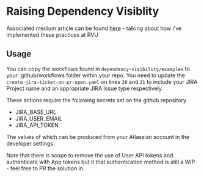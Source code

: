 # Raising Dependency Visiblity

Associated medium article can be found [here](https://rushrs.medium.com/increasing-visibility-for-code-dependencies-1238efb97df6) - talking about how i've implemented these practices at RVU 
## Usage

You can copy the workflows found in `dependency-visibility/examples` to your .github/workflows folder within your repo. You need to update the `create-jira-ticket-on-pr-open.yaml` on lines `20` and `21` to include your JIRA Project name and an appropriate JIRA Issue type respectively.

These actions require the following secrets set on the github repository.
- JIRA_BASE_URL
- JIRA_USER_EMAIL
- JIRA_API_TOKEN

The values of which can be produced from your Atlassian account in the developer settings.

Note that there is scope to remove the use of User API tokens and authenticate with App tokens but it that authentication method is still a WIP - feel free to PR the solution in.
